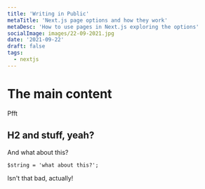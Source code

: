 ```yaml
---
title: 'Writing in Public'
metaTitle: 'Next.js page options and how they work'
metaDesc: 'How to use pages in Next.js exploring the options'
socialImage: images/22-09-2021.jpg
date: '2021-09-22'
draft: false
tags:
  - nextjs
---
```


# The main content

Pfft

## H2 and stuff, yeah?

And what about this?

```
$string = 'what about this?';
```

Isn't that bad, actually!
